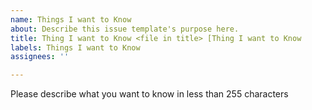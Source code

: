 ```yaml
---
name: Things I want to Know
about: Describe this issue template's purpose here.
title: Thing I want to Know <file in title> [Thing I want to Know
labels: Things I want to Know
assignees: ''

---
```


Please describe what you want to know in less than 255 characters
